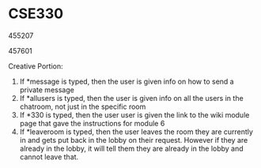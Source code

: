 # CSE330
455207

457601

Creative Portion: 
1. If *message is typed, then the user is given info on how to send a private message
2. If *allusers is typed, then the user is given info on all the users in the chatroom, not just in the specific room 
3. If *330 is typed, then the user user is given the link to the wiki module page that gave the instructions for module 6
4. If *leaveroom is typed, then the user leaves the room they are currently in and gets put back in the lobby on their request. However if they are already in the lobby, it will tell them they are already in the lobby and cannot leave that.  
